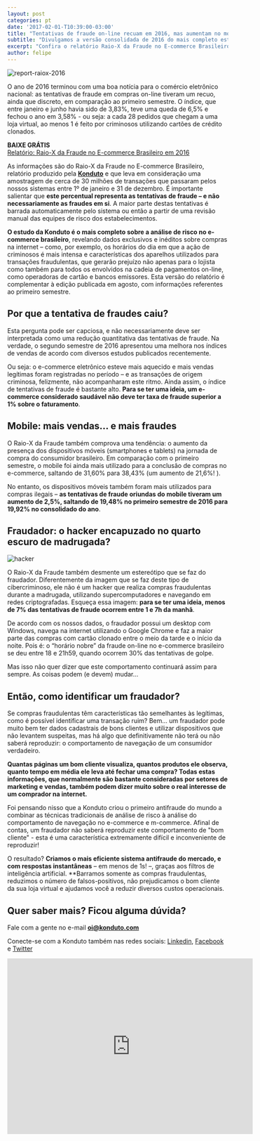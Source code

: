 ```yaml
---
layout: post
categories: pt
date: '2017-02-01-T10:39:00-03:00'
title: "Tentativas de fraude on-line recuam em 2016, mas aumentam no mobile"
subtitle: "Divulgamos a versão consolidada de 2016 do mais completo estudo sobre fraudes no e-commerce brasileiro"
excerpt: "Confira o relatório Raio-X da Fraude no E-commerce Brasileiro, com dados exclusivos sobre o ano de 2016"
author: felipe
---
```


![report-raiox-2016](/images/170130-report-ecommerce.png)

O ano de 2016 terminou com uma boa notícia para o comércio eletrônico nacional: as tentativas de fraude em compras on-line tiveram um recuo, ainda que discreto, em comparação ao primeiro semestre. O índice, que entre janeiro e junho havia sido de 3,83%, teve uma queda de 6,5% e fechou o ano em 3,58% - ou seja: a cada 28 pedidos que chegam a uma loja virtual, ao menos 1 é feito por criminosos utilizando cartões de crédito clonados. 

**BAIXE GRÁTIS**  
[Relatório: Raio-X da Fraude no E-commerce Brasileiro em 2016](http://ebooks.konduto.com/raio-x-da-fraude?utm_source=konduto&utm_medium=blog&utm_campaign=conteudo-raiox-2016-consolidado)  

As informações são do Raio-X da Fraude no E-commerce Brasileiro, relatório produzido pela **[Konduto](http://konduto.com/raio-x-da-fraude?utm_source=konduto&utm_medium=blog&utm_campaign=conteudo-raiox-2016-consolidado)** e que leva em consideração uma amostragem de cerca de 30 milhões de transações que passaram pelos nossos sistemas entre 1º de janeiro e 31 de dezembro. É importante salientar que **este percentual representa as tentativas de fraude – e não necessariamente as fraudes em si**. A maior parte destas tentativas é barrada automaticamente pelo sistema ou então a partir de uma revisão manual das equipes de risco dos estabelecimentos. 

**O estudo da Konduto é o mais completo sobre a análise de risco no e-commerce brasileiro**, revelando dados exclusivos e inéditos sobre compras na internet – como, por exemplo, os horários do dia em que a ação de criminosos é mais intensa e características dos aparelhos utilizados para transações fraudulentas, que gerarão prejuízo não apenas para o lojista como também para todos os envolvidos na cadeia de pagamentos on-line, como operadoras de cartão e bancos emissores. Esta versão do relatório é complementar à edição publicada em agosto, com informações referentes ao primeiro semestre. 

## Por que a tentativa de fraudes caiu?

Esta pergunta pode ser capciosa, e não necessariamente deve ser interpretada como uma redução quantitativa das tentativas de fraude. Na verdade, o segundo semestre de 2016 apresentou uma melhora nos índices de vendas de acordo com diversos estudos publicados recentemente. 

Ou seja: o e-commerce eletrônico esteve mais aquecido e mais vendas legítimas foram registradas no período – e as transações de origem criminosa, felizmente, não acompanharam este ritmo. Ainda assim, o índice de tentativas de fraude é bastante alto. **Para se ter uma ideia, um e-commerce considerado saudável não deve ter taxa de fraude superior a 1% sobre o faturamento**. 

## Mobile: mais vendas... e mais fraudes 

O Raio-X da Fraude também comprova uma tendência: o aumento da presença dos dispositivos móveis (smartphones e tablets) na jornada de compra do consumidor brasileiro. Em comparação com o primeiro semestre, o mobile foi ainda mais utilizado para a conclusão de compras no e-commerce, saltando de 31,60% para 38,43% (um aumento de 21,6%! ). 

No entanto, os dispositivos móveis também foram mais utilizados para compras ilegais – **as tentativas de fraude oriundas do mobile tiveram um aumento de 2,5%, saltando de 19,48% no primeiro semestre de 2016 para 19,92% no consolidado do ano**.  

## Fraudador: o hacker encapuzado no quarto escuro de madrugada?

![hacker](/images/170130-fraudster.png) 

O Raio-X da Fraude também desmente um estereótipo que se faz do fraudador. Diferentemente da imagem que se faz deste tipo de cibercriminoso, ele não é um hacker que realiza compras fraudulentas durante a madrugada, utilizando supercomputadores e navegando em redes criptografadas. Esqueça essa imagem: **para se ter uma ideia, menos de 7% das tentativas de fraude ocorrem entre 1 e 7h da manhã**.

De acordo com os nossos dados, o fraudador possui um desktop com Windows, navega na internet utilizando o Google Chrome e faz a maior parte das compras com cartão clonado entre o meio da tarde e o início da noite. Pois é: o “horário nobre” da fraude on-line no e-commerce brasileiro se deu entre 18 e 21h59, quando ocorrem 30% das tentativas de golpe. 

Mas isso não quer dizer que este comportamento continuará assim para sempre. As coisas podem (e devem) mudar... 

## Então, como identificar um fraudador?

Se compras fraudulentas têm características tão semelhantes às legítimas, como é possível identificar uma transação ruim? Bem... um fraudador pode muito bem ter dados cadastrais de bons clientes e utilizar dispositivos que não levantem suspeitas, mas há algo que definitivamente não terá ou não saberá reproduzir: o comportamento de navegação de um consumidor verdadeiro.

**Quantas páginas um bom cliente visualiza, quantos produtos ele observa, quanto tempo em média ele leva até fechar uma compra? Todas estas informações, que normalmente são bastante consideradas por setores de marketing e vendas, também podem dizer muito sobre o real interesse de um comprador na internet.**

Foi pensando nisso que a Konduto criou o primeiro antifraude do mundo a combinar as técnicas tradicionais de análise de risco à análise do comportamento de navegação no e-commerce e m-commerce. Afinal de contas, um fraudador não saberá reproduzir este comportamento de "bom cliente" - esta é uma característica extremamente difícil e inconveniente de reproduzir!

O resultado? **Criamos o mais eficiente sistema antifraude do mercado, e com respostas instantâneas** – em menos de 1s! –, graças aos filtros de inteligência artificial. **Barramos somente as compras fraudulentas, reduzimos o número de falsos-positivos, não prejudicamos o bom cliente da sua loja virtual e ajudamos você a reduzir diversos custos operacionais. 

## Quer saber mais? Ficou alguma dúvida? 

Fale com a gente no e-mail **oi@konduto.com**         	
 
Conecte-se com a Konduto também nas redes sociais: [Linkedin](https://www.linkedin.com/company/konduto), [Facebook](https://www.facebook.com/konduto) e [Twitter](https://twitter.com/Konduto_) 
 
<iframe src="https://www.facebook.com/plugins/video.php?href=https%3A%2F%2Fwww.facebook.com%2Fkonduto%2Fvideos%2F613187352119217%2F&show_text=1&width=560" width="560" height="400" style="border:none;overflow:hidden" scrolling="no" frameborder="0" allowTransparency="true"></iframe>
